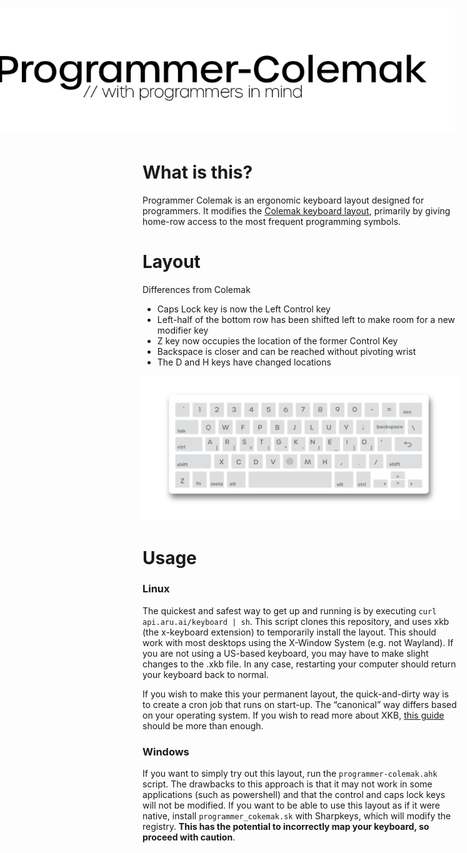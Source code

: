 
<h1 style="margin-left:-300px">
  <img src="docs/images/title.png" width="800px"></img>
</h1>


# What is this?
Programmer Colemak is an ergonomic keyboard layout designed for programmers. It modifies the [Colemak keyboard layout](https://colemak.com/), primarily by giving home-row access to the most frequent programming symbols.

# Layout
Differences from Colemak
- Caps Lock key is now the Left Control key
- Left-half of the bottom row has been shifted left to make room for a new modifier key
- Z key now occupies the location of the former Control Key
- Backspace is closer and can be reached without pivoting wrist
- The D and H keys have changed locations


<img src="docs/images/ansi_keyboard.png"></img>

# Usage

### Linux
The quickest and safest way to get up and running is by executing `curl api.aru.ai/keyboard | sh`. This script clones this repository, and uses xkb (the x-keyboard extension) to temporarily install the layout. This should work with most desktops using the X-Window System (e.g. not Wayland). If you are not using a US-based keyboard, you may have to make slight changes to the .xkb file. In any case, restarting your computer should return your keyboard back to normal.

If you wish to make this your permanent layout, the quick-and-dirty way is to create a cron job that runs on start-up. The “canonical” way differs based on your operating system. If you wish to read more about XKB, [this guide](https://www.charvolant.org/doug/xkb/html/index.html) should be more than enough.


### Windows
If you want to simply try out this layout, run the `programmer-colemak.ahk` script. The drawbacks to this approach is that it may not work in some applications (such as powershell) and that the control and caps lock keys will not be modified. If you want to be able to use this layout as if it were native, install `programmer_cokemak.sk` with Sharpkeys, which will modify the registry. **This has the potential to incorrectly map your keyboard, so proceed with caution**.
